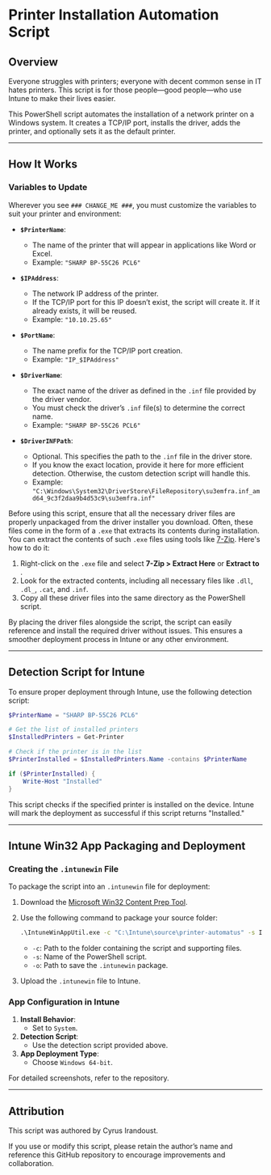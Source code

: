 # Printer Installation Automation Script

## Overview
Everyone struggles with printers; everyone with decent common sense in IT hates printers. This script is for those people—good people—who use Intune to make their lives easier.

This PowerShell script automates the installation of a network printer on a Windows system. It creates a TCP/IP port, installs the driver, adds the printer, and optionally sets it as the default printer.

---

## How It Works

### Variables to Update
Wherever you see `### CHANGE_ME ###`, you must customize the variables to suit your printer and environment:

- **`$PrinterName`**:
  - The name of the printer that will appear in applications like Word or Excel.
  - Example: `"SHARP BP-55C26 PCL6"`

- **`$IPAddress`**:
  - The network IP address of the printer.
  - If the TCP/IP port for this IP doesn’t exist, the script will create it. If it already exists, it will be reused.
  - Example: `"10.10.25.65"`

- **`$PortName`**:
  - The name prefix for the TCP/IP port creation.
  - Example: `"IP_$IPAddress"`

- **`$DriverName`**:
  - The exact name of the driver as defined in the `.inf` file provided by the driver vendor.
  - You must check the driver’s `.inf` file(s) to determine the correct name.
  - Example: `"SHARP BP-55C26 PCL6"`

- **`$DriverINFPath`**:
  - Optional. This specifies the path to the `.inf` file in the driver store.
  - If you know the exact location, provide it here for more efficient detection. Otherwise, the custom detection script will handle this.
  - Example: `"C:\Windows\System32\DriverStore\FileRepository\su3emfra.inf_amd64_9c3f2daa9b4d53c9\su3emfra.inf"`

Before using this script, ensure that all the necessary driver files are properly unpackaged from the driver installer you download. Often, these files come in the form of a `.exe` that extracts its contents during installation. You can extract the contents of such `.exe` files using tools like [7-Zip](https://www.7-zip.org/). Here's how to do it:

1. Right-click on the `.exe` file and select **7-Zip > Extract Here** or **Extract to <Folder Name>**.
2. Look for the extracted contents, including all necessary files like `.dll`, `.dl_`, `.cat`, and `.inf`.
3. Copy all these driver files into the same directory as the PowerShell script.

By placing the driver files alongside the script, the script can easily reference and install the required driver without issues. This ensures a smoother deployment process in Intune or any other environment.


---

## Detection Script for Intune
To ensure proper deployment through Intune, use the following detection script:

```powershell
$PrinterName = "SHARP BP-55C26 PCL6"

# Get the list of installed printers
$InstalledPrinters = Get-Printer

# Check if the printer is in the list
$PrinterInstalled = $InstalledPrinters.Name -contains $PrinterName

if ($PrinterInstalled) {
    Write-Host "Installed"
}
```

This script checks if the specified printer is installed on the device. Intune will mark the deployment as successful if this script returns "Installed."

---

## Intune Win32 App Packaging and Deployment

### Creating the `.intunewin` File
To package the script into an `.intunewin` file for deployment:

1. Download the [Microsoft Win32 Content Prep Tool](https://learn.microsoft.com/en-us/mem/intune/apps/apps-win32-app-management).
2. Use the following command to package your source folder:
   ```cmd
   .\IntuneWinAppUtil.exe -c "C:\Intune\source\printer-automatus" -s Install-SharpBP55C26Driver.ps1 -o "C:\Intune\output\printer-automatus"
    ```

   - `-c`: Path to the folder containing the script and supporting files.
   - `-s`: Name of the PowerShell script.
   - `-o`: Path to save the `.intunewin` package.

3. Upload the `.intunewin` file to Intune.

### App Configuration in Intune
1. **Install Behavior**:
   - Set to `System`.
2. **Detection Script**:
   - Use the detection script provided above.
3. **App Deployment Type**:
   - Choose `Windows 64-bit`.

For detailed screenshots, refer to the repository.

---

## Attribution
This script was authored by Cyrus Irandoust.

If you use or modify this script, please retain the author’s name and reference this GitHub repository to encourage improvements and collaboration.
